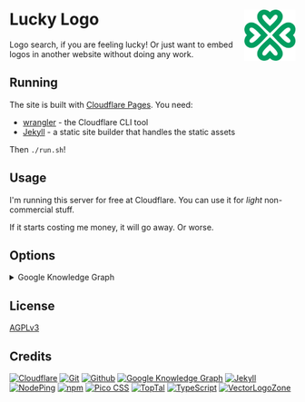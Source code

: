 # Lucky Logo [<img alt="Lucky-Logo Logo" src="/docs/favicon.svg" height="90" align="right"/>](https://lucky.logosear.ch/)

Logo search, if you are feeling lucky!  Or just want to embed logos in another website without doing any work.

## Running

The site is built with [Cloudflare Pages](https://developers.cloudflare.com/pages/).  You need:
* [wrangler](https://developers.cloudflare.com/workers/wrangler/) - the Cloudflare CLI tool
* [Jekyll](https://jekyllrb.com/) - a static site builder that handles the static assets

Then `./run.sh`!

## Usage

I'm running this server for free at Cloudflare.  You can use it for *light* non-commercial stuff.

If it starts costing me money, it will go away.  Or worse.

## Options

<details>
<summary>Google Knowledge Graph</summary>

To get results from the [Google Knowledge Graph](https://cloud.google.com/enterprise-knowledge-graph/docs), you need to [enable the API](https://console.cloud.google.com/apis/api/enterpriseknowledgegraph.googleapis.com/credentials) and set the environment variables:

* `GKG_ACCESS_TOKEN`: run `gcloud auth print-access-token`
* `GKG_PROJECT_ID`: configured in Google Cloud
* `GKG_LOCATION`: always "global"

</details>

## License

[AGPLv3](LICENSE.txt)

## Credits

[![Cloudflare](https://www.vectorlogo.zone/logos/cloudflare/cloudflare-ar21.svg)](https://www.cloudflare.com/ "Hosting")
[![Git](https://www.vectorlogo.zone/logos/git-scm/git-scm-ar21.svg)](https://git-scm.com/ "Version control")
[![Github](https://www.vectorlogo.zone/logos/github/github-ar21.svg)](https://github.com/ "Code hosting")
[![Google Knowledge Graph](https://www.vectorlogo.zone/logos/google/google-ar21.svg)](https://cloud.google.com/enterprise-knowledge-graph/docs "Knowledge Graph")
[![Jekyll](https://www.vectorlogo.zone/logos/jekyllrb/jekyllrb-ar21.svg)](https://www.jekyllrb.com/ "Website")
[![NodePing](https://www.vectorlogo.zone/logos/nodeping/nodeping-ar21.svg)](https://nodeping.com?rid=201109281250J5K3P "Uptime monitoring")
[![npm](https://www.vectorlogo.zone/logos/npmjs/npmjs-ar21.svg)](https://www.npmjs.com/ "JS Package Management")
[![Pico CSS](https://www.vectorlogo.zone/logos/picocss/picocss-ar21.svg)](https://picocss.com/ "CSS")
[![TopTal](https://www.vectorlogo.zone/logos/toptal/toptal-ar21.svg)](https://www.toptal.com/designers/subtlepatterns/ "Background pattern")
[![TypeScript](https://www.vectorlogo.zone/logos/typescriptlang/typescriptlang-ar21.svg)](https://www.typescriptlang.org/ "Programming Language")
[![VectorLogoZone](https://www.vectorlogo.zone/logos/vectorlogozone/vectorlogozone-ar21.svg)](https://www.vectorlogo.zone/ "Logos")

